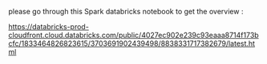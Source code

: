 please go through this Spark databricks notebook to get the overview : 

https://databricks-prod-cloudfront.cloud.databricks.com/public/4027ec902e239c93eaaa8714f173bcfc/1833464826823615/3703691902439498/8838331717382679/latest.html
